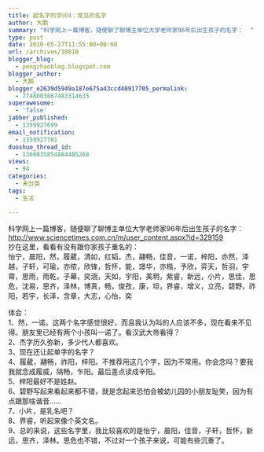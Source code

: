 ```yaml
---
title: 起名字的学问4：常见的名字
author: 大鹏
summary: "科学网上一篇博客，随便聊了聊博主单位大学老师家96年后出生孩子的名字：  "
type: post
date: 2010-05-27T11:55:00+00:00
url: /archives/10810
blogger_blog:
  - pengzhaoblog.blogspot.com
blogger_author:
  - 大鹏
blogger_e2639d5949a187e675a43ccd40917705_permalink:
  - 7748003867483314635
superawesome:
  - 'false'
jabber_published:
  - 1359927699
email_notification:
  - 1359927701
duoshuo_thread_id:
  - 1360835854884405268
views:
  - 94
categories:
  - 未分类
tags:
  - 生活

---
```

科学网上一篇博客，随便聊了聊博主单位大学老师家96年后出生孩子的名字：  
http://www.sciencetimes.com.cn/m/user_content.aspx?id=329159  
抄在这里，看看有没有跟你家孩子重名的：  
怡宁，晨阳，然，履葳，清如，红韬，杰，翮畅，佳音，一诺，梓阳，亦然，泽越，子轩，可瑜，亦侬，欣锋，哲怀，能，璟华，亦楷，予欣，弈天，哲羽，宇霄，思雨，雨乾，子幕，奕涵，天如，宇阳，美玥，紫睿，新远，小片，思佳，思危，沈易，思齐，泽林，博真，畅，俊孜，康，坦，界睿，增义，立亮，碧野，祚阳，若宇，长泽，含章，大志，心怡，奕

体会：  
1、然，一诺。这两个名字感觉很好，而且我认为叫的人应该不多，现在看来不见得。朋友里已经有两个小孩叫一诺了。看汉武大帝看得？  
2、杰字历久弥新，多少代人都喜欢。  
3、现在还让起单字的名字？  
4、履葳，翮畅，祚阳，梓阳。不推荐用这几个字，因为不常用。你会念吗？要我我就念成履威，隔畅，乍阳。最后差点读成辛阳。  
5、梓阳最好不是姓赵。  
6、碧野写起来看起来都不错，就是念起来恐怕会被幼儿园的小朋友耻笑，因为有点跟那啥谐音……  
7、小片，是乳名吧？  
8、界睿，听起来像个英文名。  
9、总的来说，这些名字里，我比较喜欢的是怡宁，晨阳，佳音，子轩，哲怀，新远，思齐，泽林。思危也不错，不过对一个孩子来说，可能有些沉重了。
